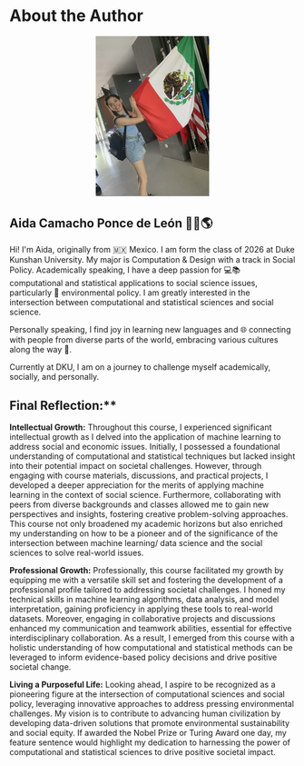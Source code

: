 # About the Author
<p align="center">
  <kbd>
    <img src="photo.png" alt="Aida's Photo" width="200"/>
  </kbd>
</p>

## Aida Camacho Ponce de León 👩‍💻🌎

Hi! I'm Aida, originally from 🇲🇽 Mexico. I am form the class of 2026 at Duke Kunshan University. My major is Computation & Design with a track in Social Policy. Academically speaking, I have a deep passion for 💻📚 computational and statistical applications to social science issues, particularly 🌱 environmental policy. I am greatly interested in the intersection between computational and statistical sciences and social science. 

Personally speaking, I find joy in learning new languages and 🌐 connecting with people from diverse parts of the world, embracing various cultures along the way 🌟.

Currently at DKU, I am on a journey to challenge myself academically, socially, and personally.


## Final Reflection:**

**Intellectual Growth:**
Throughout this course, I experienced significant intellectual growth as I delved into the application of machine learning to address social and economic issues. Initially, I possessed a foundational understanding of computational and statistical techniques but lacked insight into their potential impact on societal challenges. However, through engaging with course materials, discussions, and practical projects, I developed a deeper appreciation for the merits of applying machine learning in the context of social science. Furthermore, collaborating with peers from diverse backgrounds and classes allowed me to gain new perspectives and insights, fostering creative problem-solving approaches. This course not only broadened my academic horizons but also enriched my understanding on how to be a pioneer and of the significance of the intersection between machine learning/ data science and the social sciences to solve real-world issues. 

**Professional Growth:**
Professionally, this course facilitated my growth by equipping me with a versatile skill set and fostering the development of a professional profile tailored to addressing societal challenges. I honed my technical skills in machine learning algorithms, data analysis, and model interpretation, gaining proficiency in applying these tools to real-world datasets. Moreover, engaging in collaborative projects and discussions enhanced my communication and teamwork abilities, essential for effective interdisciplinary collaboration. As a result, I emerged from this course with a holistic understanding of how computational and statistical methods can be leveraged to inform evidence-based policy decisions and drive positive societal change.

**Living a Purposeful Life:**
Looking ahead, I aspire to be recognized as a pioneering figure at the intersection of computational sciences and social policy, leveraging innovative approaches to address pressing environmental challenges. My vision is to contribute to advancing human civilization by developing data-driven solutions that promote environmental sustainability and social equity. If awarded the Nobel Prize or Turing Award one day, my feature sentence would highlight my dedication to harnessing the power of computational and statistical sciences to drive positive societal impact.
